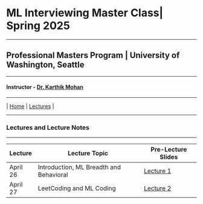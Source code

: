 # ML Interviewing Master Class| Spring 2025

***
 
## Professional Masters Program | University of Washington, Seattle 

***


#### Instructor - [Dr. Karthik Mohan](https://www.ece.uw.edu/people/karthik-mohan/)

***


| [Home](index.md)  | [Lectures](lectures.md)  |



***


### Lectures and Lecture Notes

***

| Lecture | Lecture Topic | Pre-Lecture Slides |
| --- | --- | --- |
| April 26 | Introduction, ML Breadth and Behavioral |  [Lecture 1](lectures/ML_Interviewing_Day_1.pdf) |
| April 27 | LeetCoding and ML Coding |  [Lecture 2](lectures/ML_Interviewing_Day_2.pdf) |
